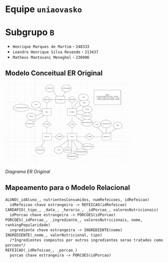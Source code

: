 # Equipe `uniaovasko`

# Subgrupo `B`
* `Henrique Marques de Martim` - `248333`
* `Leandro Henrique Silva Resende` - `213437`
* `Matheus Mantovani Meneghel` - `230906`

## Modelo Conceitual ER Original

<img src="images/ER_lab03.png" width="400px" height="auto">

*Diagrama ER Original*

## Mapeamento para o Modelo Relacional

~~~
ALUNO(_idAluno_, nutrientesConsumidos, numRefeicoes, idRefeicao)
  idRefeicao chave estrangeira -> REFEICAO(idRefeicao)
CARDAPIO(_tipo_, _data_, _horario_, _idPorcao_, valoresNutricionais)
  idPorcao chave estrangeira -> PORCOES(idPorcao)
PORCOES(_idPorcao_, _ingrediente_, valoresNutricionais, nome, rankingPopularidade)
  ingrediente chave estrangeira -> INGREDIENTE(nome)
INGREDIENTE(_nome_, valorNutricional, tipo)
  /*Ingredientes compostos por outros ingredientes serao tratados como porcoes*/
REFEICAO(_idRefeicao_, _porcao_)
  porcao chave estrangeira -> PORCOES(idPorcao)
~~~
